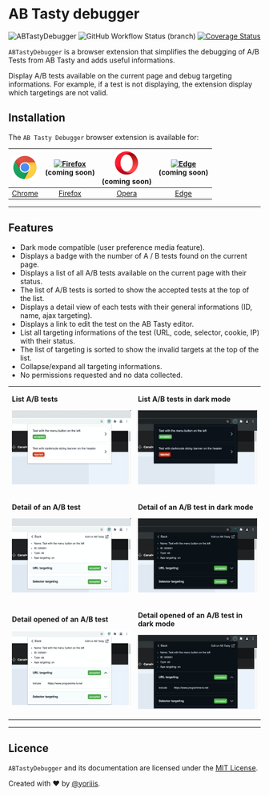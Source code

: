 # AB Tasty debugger

![ABTastyDebugger](https://img.shields.io/badge/abtasty--debugger-v1.1.0-009CB2.svg?style=for-the-badge) ![GitHub Workflow Status (branch)](https://img.shields.io/github/workflow/status/yoriiis/abtasty-debugger/Build/master?style=for-the-badge) [![Coverage Status](https://img.shields.io/coveralls/github/yoriiis/abtasty-debugger?style=for-the-badge)](https://coveralls.io/github/yoriiis/abtasty-debugger?branch=master)

`ABTastyDebugger` is a browser extension that simplifies the debugging of A/B Tests from AB Tasty and adds useful informations.

Display A/B tests available on the current page and debug targeting informations. For example, if a test is not displaying, the extension display which targetings are not valid.

## Installation

The `AB Tasty Debugger` browser extension is available for:

| <a href="https://chrome.google.com/webstore/detail/ab-tasty-debugger/ideeaicjegejlmejdjbhbhfhenekneie" title="Chrome Web Store"><img src="./assets/svgs/chrome.svg" width="50" height="50" alt="Chrome" /></a> | <a href="https://addons.mozilla.org" title="Firefox Browser Add-ons"><img src="./assets/svgs/firefox.svg" width="50" height="50" alt="Firefox" /></a><br />(coming soon) | <a href="https://addons.opera.com" title="Opera Add-ons"><img src="./assets/svgs/opera.svg" width="50" height="50" alt="Opera" /></a><br />(coming soon) | <a href="https://microsoftedge.microsoft.com/addons" title="Microsoft Edge Add-ons"><img src="./assets/svgs/edge.svg" width="50" height="50" alt="Edge" /></a><br />(coming soon) |
| :------------------------------------------------------------------------------------------------------------------------------------------------------------------------------------------------------------: | :----------------------------------------------------------------------------------------------------------------------------------------------------------------------: | :------------------------------------------------------------------------------------------------------------------------------------------------------: | :-------------------------------------------------------------------------------------------------------------------------------------------------------------------------------: |
|                                                     [Chrome](https://chrome.google.com/webstore/detail/ab-tasty-debugger/ideeaicjegejlmejdjbhbhfhenekneie)                                                     |                                                                  [Firefox](https://addons.mozilla.org)                                                                   |                                                            [Opera](https://addons.opera.com)                                                             |                                                                [Edge](https://microsoftedge.microsoft.com/addons)                                                                 |

---

## Features

- Dark mode compatible (user preference media feature).
- Displays a badge with the number of A / B tests found on the current page.
- Displays a list of all A/B tests available on the current page with their status.
- The list of A/B tests is sorted to show the accepted tests at the top of the list.
- Displays a detail view of each tests with their general informations (ID, name, ajax targeting).
- Displays a link to edit the test on the AB Tasty editor.
- List all targeting informations of the test (URL, code, selector, cookie, IP) with their status.
- The list of targeting is sorted to show the invalid targets at the top of the list.
- Collapse/expand all targeting informations.
- No permissions requested and no data collected.

<table>
    <tr>
        <td width="50%">
            <p><strong>List A/B tests</strong></p>
            <p><img src="./assets/images/screenshot-list.png" /></p>
        </td>
        <td width="50%">
            <p><strong>List A/B tests in dark mode</strong></p>
            <p><img src="./assets/images/screenshot-list-dark.png" /></p>
        </td>
    </tr>
    <tr>
        <td width="50%">
            <p><strong>Detail of an A/B test</strong></p>
            <p><img src="./assets/images/screenshot-detail.png" /></p>
        </td>
        <td width="50%">
            <p><strong>Detail of an A/B test in dark mode</strong></p>
            <p><img src="./assets/images/screenshot-detail-dark.png" /></p>
        </td>
    </tr>
    <tr>
        <td width="50%">
            <p><strong>Detail opened of an A/B test</strong></p>
            <p><img src="./assets/images/screenshot-detail-open.png" /></p>
        </td>
        <td width="50%">
            <p><strong>Detail opened of an A/B test in dark mode</strong></p>
            <p><img src="./assets/images/screenshot-detail-open-dark.png" /></p>
        </td>
    </tr>
</table>

---

## Licence

`ABTastyDebugger` and its documentation are licensed under the [MIT License](http://opensource.org/licenses/MIT).

Created with ♥ by [@yoriiis](http://github.com/yoriiis).
